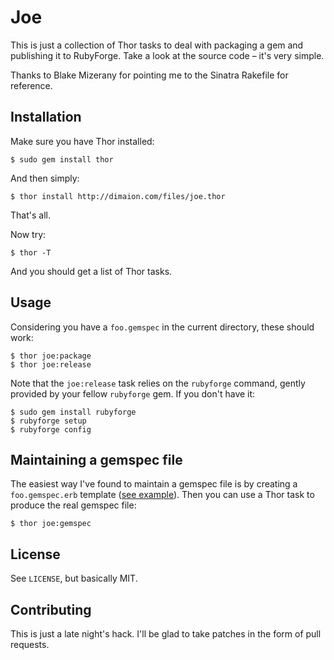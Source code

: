 Joe
===

This is just a collection of Thor tasks to deal with packaging a gem and publishing it to RubyForge. Take a look at the source code – it's very simple.

Thanks to Blake Mizerany for pointing me to the Sinatra Rakefile for reference.


Installation
---

Make sure you have Thor installed:

    $ sudo gem install thor

And then simply:

    $ thor install http://dimaion.com/files/joe.thor

That's all.

Now try:

    $ thor -T

And you should get a list of Thor tasks.


Usage
---

Considering you have a `foo.gemspec` in the current directory, these should work:

    $ thor joe:package
    $ thor joe:release

Note that the `joe:release` task relies on the `rubyforge` command, gently provided by your fellow `rubyforge` gem. If you don't have it:

    $ sudo gem install rubyforge
    $ rubyforge setup
    $ rubyforge config

Maintaining a gemspec file
---

The easiest way I've found to maintain a gemspec file is by creating a `foo.gemspec.erb` template ([see example](http://github.com/soveran/ohm/blob/6c3e7d89d40de8de9eb7a0f772b38bcb8996a8f9/ohm.gemspec.erb)). Then you can use a Thor task to produce the real gemspec file:

    $ thor joe:gemspec


License
---

See `LICENSE`, but basically MIT.


Contributing
---

This is just a late night's hack. I'll be glad to take patches in the form of pull requests.
